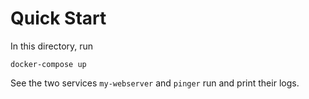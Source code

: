 # Quick Start

In this directory, run 

```
docker-compose up
```

See the two services `my-webserver` and `pinger` run and print their logs.

